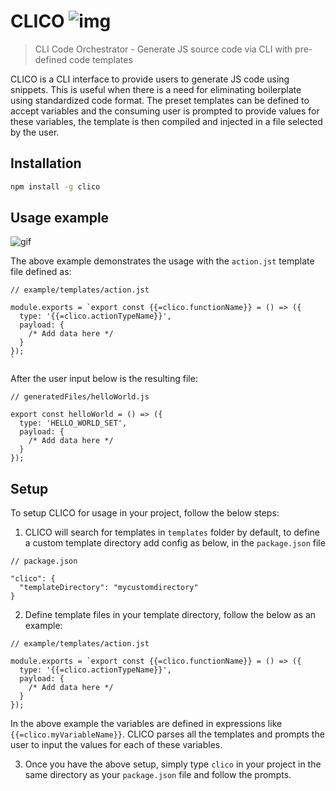 # CLICO ![img](https://circleci.com/gh/designjockey/clico.svg?&style=shield&circle-token=7ceacdf6c6f80bb8a13ac67969327d474dfeec47)
> CLI Code Orchestrator - Generate JS source code via CLI with pre-defined code templates

CLICO is a CLI interface to provide users to generate JS code using snippets. This is useful when there is a need for eliminating boilerplate using standardized code format. The preset templates can be defined to accept variables and the consuming user is prompted to provide values for these variables, the template is then compiled and injected in a file selected by the user.

## Installation

```sh
npm install -g clico
```

## Usage example

![gif](https://media.giphy.com/media/Ca0K0GU7xajssjLAnQ/giphy.gif)

The above example demonstrates the usage with the `action.jst` template file defined as:

```es6
// example/templates/action.jst

module.exports = `export const {{=clico.functionName}} = () => ({
  type: '{{=clico.actionTypeName}}',
  payload: {
    /* Add data here */
  }
});
`
```

After the user input below is the resulting file:

```es6
// generatedFiles/helloWorld.js

export const helloWorld = () => ({
  type: 'HELLO_WORLD_SET',
  payload: {
    /* Add data here */
  }
});
```

## Setup

To setup CLICO for usage in your project, follow the below steps:

1. CLICO will search for templates in `templates` folder by default, to define a custom template directory add config as below, in the `package.json` file

```
// package.json

"clico": {
  "templateDirectory": "mycustomdirectory"
}
```

2. Define template files in your template directory, follow the below as an example:

```es6
// example/templates/action.jst

module.exports = `export const {{=clico.functionName}} = () => ({
  type: '{{=clico.actionTypeName}}',
  payload: {
    /* Add data here */
  }
});

```

In the above example the variables are defined in expressions like `{{=clico.myVariableName}}`. CLICO parses all the templates and prompts the user to input the values for each of these variables.

3. Once you have the above setup, simply type `clico` in your project in the same directory as your `package.json` file and follow the prompts.
